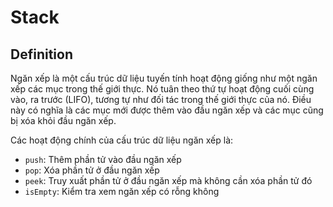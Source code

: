# Stack

## Definition

Ngăn xếp là một cấu trúc dữ liệu tuyến tính hoạt động giống như một ngăn xếp các mục trong thế giới thực. Nó tuân theo thứ tự hoạt động cuối cùng vào, ra trước (LIFO), tương tự như đối tác trong thế giới thực của nó. Điều này có nghĩa là các mục mới được thêm vào đầu ngăn xếp và các mục cũng bị xóa khỏi đầu ngăn xếp.

Các hoạt động chính của cấu trúc dữ liệu ngăn xếp là:

- ```push```: Thêm phần tử vào đầu ngăn xếp
- ```pop```: Xóa phần tử ở đầu ngăn xếp
- ```peek```: Truy xuất phần tử ở đầu ngăn xếp mà không cần xóa phần tử đó
- ```isEmpty```: Kiểm tra xem ngăn xếp có rỗng không
